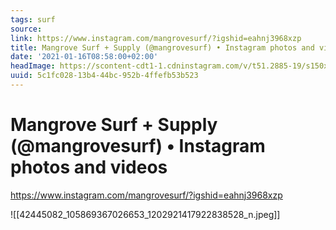 ```yaml
---
tags: surf
source:
link: https://www.instagram.com/mangrovesurf/?igshid=eahnj3968xzp
title: Mangrove Surf + Supply (@mangrovesurf) • Instagram photos and videos
date: '2021-01-16T08:58:00+02:00'
headImage: https://scontent-cdt1-1.cdninstagram.com/v/t51.2885-19/s150x150/42445082_105869367026653_1202921417922838528_n.jpg?_nc_ht=scontent-cdt1-1.cdninstagram.com&_nc_ohc=YclOm2aE7JUAX-kBkbC&edm=ABfd0MgBAAAA&ccb=7-4&oh=13c87e904174acd617b11058f557404a&oe=618131F6&_nc_sid=7bff83
uuid: 5c1fc028-13b4-44bc-952b-4ffefb53b523
---
```


# Mangrove Surf + Supply (@mangrovesurf) • Instagram photos and videos
https://www.instagram.com/mangrovesurf/?igshid=eahnj3968xzp

![[42445082_105869367026653_1202921417922838528_n.jpeg]]
